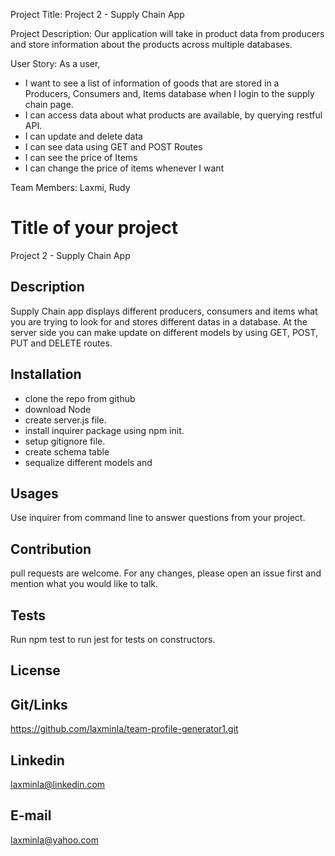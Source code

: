 


Project Title: Project 2 - Supply Chain App


Project Description: 
Our application will take in product data from producers and store information about the products across multiple databases.



User Story: 
As a user, 
- I want to see a list of information of goods that are stored in a Producers, Consumers and, Items database when I login to the supply
    chain page.
-  I can access data about what products are available, by querying restful API.
- I can update and delete data
- I can see data using GET and POST Routes
- I can see the price of Items
- I can change the price of items whenever I want





Team Members: Laxmi, Rudy

# Title of your project
Project 2 - Supply Chain App

## Description
 Supply Chain app displays different producers, consumers and items what you are trying to look for and stores different datas in a database. At the server side you can make update on different models by using GET, POST, PUT and DELETE routes. 


## Installation
- clone the repo from github
- download Node
- create server.js file.
- install inquirer package using npm init.
- setup gitignore file.
- create schema table
- sequalize different models and 


## Usages
Use inquirer from command line to answer questions from your project.


## Contribution
pull requests are welcome. For any changes, please open an issue first and mention what you would like to talk.


## Tests
Run npm test to run jest for tests on constructors.


## License



## Git/Links
https://github.com/laxminla/team-profile-generator1.git



## Linkedin
laxminla@linkedin.com

## E-mail
laxminla@yahoo.com
